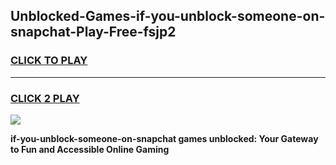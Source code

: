 
## Unblocked-Games-if-you-unblock-someone-on-snapchat-Play-Free-fsjp2
<h3>
<a href="https://premium76.site?title=if-you-unblock-someone-on-snapchat&ref=20M">CLICK TO PLAY</a></h3>
<hr>

<h3>
<a href="https://premium76.site?title=if-you-unblock-someone-on-snapchat&ref=20M">CLICK 2 PLAY</a>
  
</h3>

<a href="https://premium76.site?title=if-you-unblock-someone-on-snapchat&ref=19M"><img src="https://clearcache.store/games.png"></a>


**if-you-unblock-someone-on-snapchat games unblocked: Your Gateway to Fun and Accessible Online Gaming**
